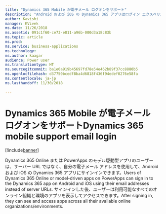 ```yaml
---
title: "Dynamics 365 Mobile が電子メール ログオンをサポート"
description: "Android および iOS の Dynamics 365 アプリはログイン エクスペリエンスの向上をサポートします"
author: Kavishi
manager: KVivek
ms.date: 11/26/2018
ms.assetid: 091c1f60-ce73-e811-a96b-000d3a18c83b
ms.topic: article
ms.prod: 
ms.service: business-applications
ms.technology: 
ms.author: kaagar
audience: Power user
ms.translationtype: HT
ms.sourcegitcommit: ba1e0a919b45697fd78e54e462b89f37cc8880b5
ms.openlocfilehash: d37750bcedf8ba4d6818f436f94edef0276e58fa
ms.contentlocale: ja-jp
ms.lasthandoff: 11/30/2018

---
```

# <a name="dynamics-365-mobile-support-email-login"></a><span data-ttu-id="eb96d-103">Dynamics 365 Mobile が電子メール ログオンをサポート</span><span class="sxs-lookup"><span data-stu-id="eb96d-103">Dynamics 365 mobile support email login</span></span>


[!include[banner](../../includes/banner.md)]

<span data-ttu-id="eb96d-104">Dynamics 365 Online または PowerApps のモデル駆動型アプリのユーザーは、サーバー URL ではなく、自分の電子メール アドレスを使用して、Android および iOS の Dynamics 365 アプリにサインインできます。</span><span class="sxs-lookup"><span data-stu-id="eb96d-104">Users of Dynamics 365 Online or model-driven apps on PowerApps can sign in to the Dynamics 365 app on Android and iOS using their email addresses instead of server URLs.</span></span> <span data-ttu-id="eb96d-105">サインインした後、ユーザーは利用可能なすべてのオンライン組織と環境のアプリを表示してアクセスできます。</span><span class="sxs-lookup"><span data-stu-id="eb96d-105">After signing in, they can see and access apps across all their available online organizations/environments.</span></span>

